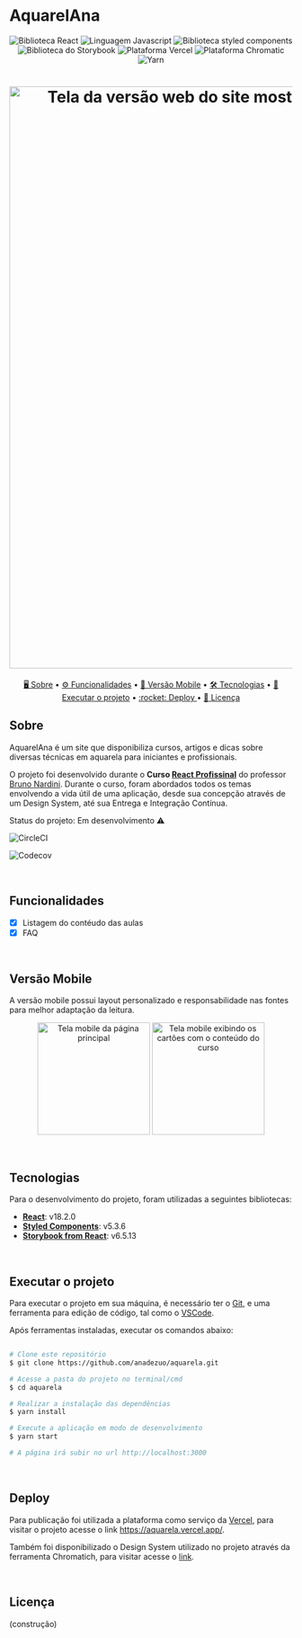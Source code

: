 # AquarelAna

<p align="center">
  <img src="https://img.shields.io/badge/React-69D1D1?style=for-the-badge&logo=react&logoColor=white" alt="Biblioteca React">
  <img src="https://img.shields.io/badge/JavaScript-ffc107?style=for-the-badge&logo=javascript&logoColor=white" alt="Linguagem Javascript" >
  <img src="https://img.shields.io/badge/styled--components-FFDFCC?style=for-the-badge&logo=styled-components&logoColor=white" alt="Biblioteca styled components">
  <img src="https://img.shields.io/badge/storybook-FF99CC?style=for-the-badge&logo=storybook&logoColor=white" alt="Biblioteca do Storybook">
  <img src="https://img.shields.io/badge/Vercel-000000?style=for-the-badge&logo=vercel&logoColor=white" alt="Plataforma Vercel">
  <img src="https://img.shields.io/badge/Chromatic-E44C30?style=for-the-badge&logo=chromatic&logoColor=white" alt="Plataforma Chromatic">
  <img src="https://img.shields.io/badge/Yarn-2C8EBB?style=for-the-badge&logo=yarn&logoColor=white" alt="Yarn">
</p>


<h1 align="center">  
  <img width="1036" alt="Tela da versão web do site mostrando um pincel e tintas mescladas" src="https://user-images.githubusercontent.com/43011663/209943534-27a304f4-7bc9-4091-be3a-c8d4b6a8ca6e.png">
</h1>

<p align="center">
 <a href="#sobre"> 🖥️ Sobre</a> •
 <a href="#funcionalidades"> ⚙️ Funcionalidades</a> •
 <a href="#versão-mobile"> 📱 Versão Mobile</a> • 
 <a href="#tecnologias"> 🛠️ Tecnologias</a> • 
 <a href="#executar-o-projeto"> 🎡 Executar o projeto</a> • 
 <a href="#deploy"> :rocket: Deploy </a> • 
 <a href="#licença"> 📄 Licença</a>
</p>


## Sobre

AquarelAna é um site que disponibiliza cursos, artigos e dicas sobre diversas técnicas em aquarela para iniciantes e profissionais.

O projeto foi desenvolvido durante o **Curso [React Profissinal](https://www.udemy.com/course/react-redux-profissional/)** do professor [Bruno Nardini](https://github.com/megatroom). 
Durante o curso, foram abordados todos os temas envolvendo a vida útil de uma aplicação, desde sua concepção através de um Design System, até sua Entrega e Integração Contínua.

Status do projeto: Em desenvolvimento :warning:


![CircleCI](https://img.shields.io/circleci/build/github/anadezuo/aquarela/main?style=for-the-badge)

![Codecov](https://img.shields.io/codecov/c/github/anadezuo/aquarela?style=for-the-badge)


<br />

## Funcionalidades

- [x] Listagem do contéudo das aulas
- [x] FAQ

<br />

## Versão Mobile

A versão mobile possui layout personalizado e responsabilidade nas fontes para melhor adaptação da leitura.

<div style="background=yellow">
  <p align="center">
     <img alt="Tela mobile da página principal" src="https://user-images.githubusercontent.com/43011663/209946088-d7094a2b-46e9-4da4-a694-1f1b05182fd4.png" width="200px">
     <img alt="Tela mobile exibindo os cartões com o conteúdo do curso" src="https://user-images.githubusercontent.com/43011663/209945783-b712787a-b6f7-491a-8869-e5f1f39532bb.png" width="200px">
  </p>
<div>

<br />

## Tecnologias

Para o desenvolvimento do projeto, foram utilizadas a seguintes bibliotecas:

-   **[React](https://reactjs.org/blog/2022/03/29/react-v18.html)**: v18.2.0
-   **[Styled Components](https://styled-components.com/)**: v5.3.6
-   **[Storybook from React](https://storybook.js.org/tutorials/intro-to-storybook/react/en/get-started/)**: v6.5.13

<br />

## Executar o projeto

Para executar o projeto em sua máquina, é necessário ter o [Git](https://git-scm.com), e uma ferramenta para edição de código, tal como o [VSCode](https://code.visualstudio.com/).

Após ferramentas instaladas, executar os comandos abaixo:

```bash

# Clone este repositório
$ git clone https://github.com/anadezuo/aquarela.git

# Acesse a pasta do projeto no terminal/cmd
$ cd aquarela

# Realizar a instalação das dependências
$ yarn install

# Execute a aplicação em modo de desenvolvimento
$ yarn start

# A página irá subir no url http://localhost:3000 

```

<br />

## Deploy

Para publicação foi utilizada a plataforma como serviço da [Vercel](https://vercel.com/), para visitar o projeto acesse o link https://aquarela.vercel.app/.

Também foi disponibilizado o Design System utilizado no projeto através da ferramenta Chromatich, para visitar acesse o [link](https://63a5e9d688f3f72839c32adf-ajkeklcurl.chromatic.com/?path=/story/introduction-welcome--page).

<br />

## Licença

(construção)
